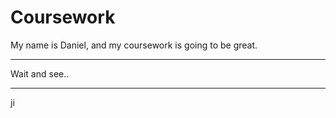 # Coursework

My name is Daniel, and my coursework is going to be great.

---

Wait and see.. 

---
ji